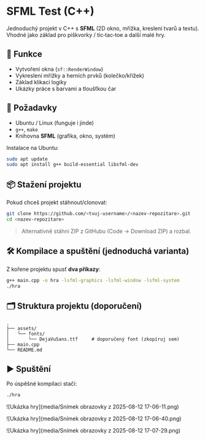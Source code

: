 # SFML Test (C++)

Jednoduchý projekt v C++ s **SFML** (2D okno, mřížka, kreslení tvarů a textu). Vhodné jako základ pro piškvorky / tic‑tac‑toe a další malé hry.

## 🚀 Funkce
- Vytvoření okna (`sf::RenderWindow`)
- Vykreslení mřížky a herních prvků (kolečko/křížek)
- Základ klikací logiky
- Ukázky práce s barvami a tloušťkou čar

## 🧰 Požadavky
- Ubuntu / Linux (funguje i jinde)
- `g++`, `make`
- Knihovna **SFML** (grafika, okno, systém)

Instalace na Ubuntu:
```bash
sudo apt update
sudo apt install g++ build-essential libsfml-dev
```

## 📦 Stažení projektu
Pokud chceš projekt stáhnout/clonovat:
```bash
git clone https://github.com/<tvuj-username>/<nazev-repozitare>.git
cd <nazev-repozitare>
```

> Alternativně stáhni ZIP z GitHubu (Code → Download ZIP) a rozbal.

## 🛠️ Kompilace a spuštění (jednoduchá varianta)
Z kořene projektu spusť **dva příkazy**:

```bash
g++ main.cpp -o hra -lsfml-graphics -lsfml-window -lsfml-system
./hra
```

## 🗂️ Struktura projektu (doporučení)
```
.
├── assets/
│   └── fonts/
│       └── DejaVuSans.ttf     # doporučený font (zkopíruj sem)
├── main.cpp
└── README.md
```

## ▶️ Spuštění
Po úspěšné kompilaci stačí:
```bash
./hra
```
![Ukázka hry](media/Snímek obrazovky z 2025-08-12 17-06-11.png)

![Ukázka hry](media/Snímek obrazovky z 2025-08-12 17-06-40.png)

![Ukázka hry](media/Snímek obrazovky z 2025-08-12 17-07-29.png)

